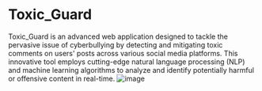 # Toxic_Guard
Toxic_Guard is an advanced web application designed to tackle the pervasive issue of cyberbullying by detecting and mitigating toxic comments on users' posts across various social media platforms. This innovative tool employs cutting-edge natural language processing (NLP) and machine learning algorithms to analyze and identify potentially harmful or offensive content in real-time.
![image](https://github.com/Aryangupta0077/Toxic_Guard/assets/76199180/3f4d859e-6a21-4eb4-a7a4-c9da1c8d76cb)

